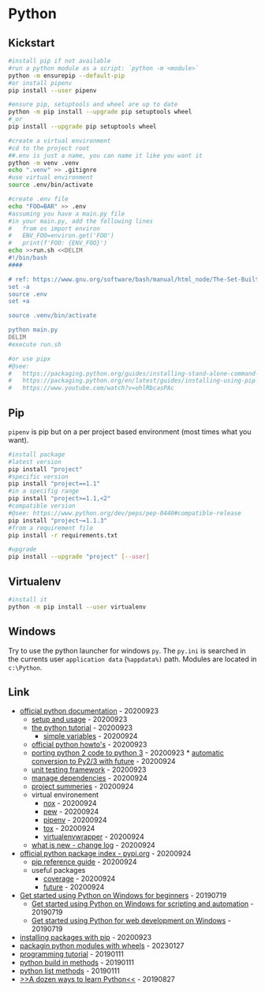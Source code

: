 # Python

## Kickstart

```bash
#install pip if not available
#run a python module as a script: `python -m <module>`
python -m ensurepip --default-pip
#or install pipenv
pip install --user pipenv

#ensure pip, setuptools and wheel are up to date
python -m pip install --upgrade pip setuptools wheel
#_or
pip install --upgrade pip setuptools wheel

#create a virtual environment
#cd to the project root
##.env is just a name, you can name it like you want it
python -m venv .venv
echo ".venv" >> .gitignre
#use virtual environment
source .env/bin/activate

#create .env file
echo "FOO=BAR" >> .env
#assuming you have a main.py file
#in your main.py, add the following lines
#   from os import environ
#   ENV_FOO=environ.get('FOO')
#   print(f'FOO: {ENV_FOO}')
echo >>run.sh <<DELIM
#!/bin/bash
####

# ref: https://www.gnu.org/software/bash/manual/html_node/The-Set-Builtin.html
set -a
source .env
set +a

source .venv/bin/activate

python main.py
DELIM
#execute run.sh

#or use pipx
#@see:
#   https://packaging.python.org/guides/installing-stand-alone-command-line-tools/
#   https://packaging.python.org/en/latest/guides/installing-using-pip-and-virtual-environments/
#   https://www.youtube.com/watch?v=ohlRbcasPAc
```

## Pip

`pipenv` is pip but on a per project based environment (most times what you want).

```bash
#install package
#latest version
pip install "project"
#specific version
pip install "project==1.1"
#in a specifig range
pip install "project>=1.1,<2"
#compatible version
#@see: https://www.python.org/dev/peps/pep-0440#compatible-release
pip install "project~=1.1.3"
#from a requirement file
pip install -r requirements.txt

#upgrade
pip install --upgrade "project" [--user]
```

## Virtualenv

```bash
#install it
python -m pip install --user virtualenv
```

## Windows

Try to use the python launcher for windows `py`.
The `py.ini` is searched in the currents user `application data` (`%appdata%)` path.
Modules are located in `c:\Python`.

## Link

* [official python documentation](https://docs.python.org/) - 20200923
  * [setup and usage](https://docs.python.org/3/using/index.html) - 20200923
  * [the python tutorial](https://docs.python.org/3/tutorial/index.html) - 20200923
    * [simple variables](https://docs.python.org/3/tutorial/introduction.html) - 20200924
  * [official python howto's](https://docs.python.org/3/howto/index.html) - 20200923
  * [porting python 2 code to python 3](https://docs.python.org/3/howto/pyporting.html) - 20200923
        * [automatic conversion to Py2/3 with future](http://python-future.org/automatic_conversion.html) - 20200924
  * [unit testing framework](https://docs.python.org/3/library/unittest.html) - 20200923
  * [manage dependencies](https://packaging.python.org/tutorials/managing-dependencies/#managing-dependencies) - 20200924
  * [project summeries](https://packaging.python.org/key_projects/) - 20200924
  * virtual environement
    * [nox](https://nox.thea.codes/) - 20200924
    * [pew](https://github.com/berdario/pew) - 20200924
    * [pipenv](https://pipenv.pypa.io/) - 20200924
    * [tox](https://tox.readthedocs.io/) - 20200924
    * [virtualenvwrapper](https://virtualenvwrapper.readthedocs.io/) - 20200924
  * [what is new - change log](https://docs.python.org/3/whatsnew/index.html#whatsnew-index) - 20200924
* [official python package index - pypi.org](https://pypi.org/) - 20200924
  * [pip reference guide](https://pip.pypa.io/en/latest/reference/) - 20200924
  * useful packages
    * [coverage](https://pypi.org/project/coverage/) - 20200924
    * [future](http://python-future.org/automatic_conversion.html) - 20200924
* [Get started using Python on Windows for beginners](https://docs.microsoft.com/en-us/windows/python/beginners) - 20190719
  * [Get started using Python on Windows for scripting and automation](https://docs.microsoft.com/en-us/windows/python/scripting) - 20190719
  * [Get started using Python for web development on Windows](https://docs.microsoft.com/en-us/windows/python/web-frameworks) - 20190719
* [installing packages with pip](https://packaging.python.org/tutorials/installing-packages/) - 20200923
* [packagin python modules with wheels](https://opensource.com/article/23/1/packaging-python-modules-wheels) - 20230127
* [programming tutorial](https://www.programiz.com/python-programming/tutorial) - 20190111
* [python build in methods](https://www.programiz.com/python-programming/methods/built-in) - 20190111
* [python list methods](https://www.programiz.com/python-programming/methods/list) - 20190111
* [>>A dozen ways to learn Python<<](https://opensource.com/article/19/8/dozen-ways-learn-python) - 20190827

